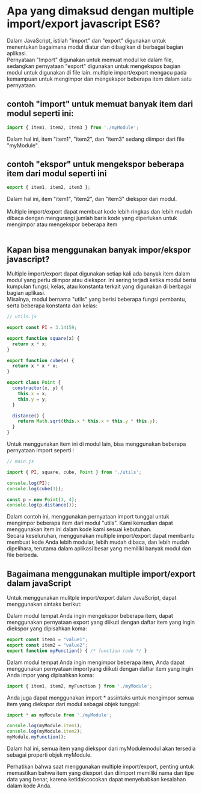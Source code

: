 # Apa yang dimaksud dengan multiple import/export javascript ES6?

Dalam JavaScript, istilah "import" dan "export" digunakan untuk menentukan bagaimana modul diatur dan dibagikan di berbagai bagian aplikasi.<br>
Pernyataan "Import" digunakan untuk memuat modul ke dalam file, sedangkan pernyataan "export" digunakan untuk mengekspos bagian modul untuk digunakan di file lain. multiple import/export mengacu pada kemampuan untuk mengimpor dan mengekspor beberapa item dalam satu pernyataan.<br>

## contoh "import" untuk memuat banyak item dari modul seperti ini:<br>

```javascript
import { item1, item2, item3 } from './myModule';
```

Dalam hal ini, item "item1", "item2", dan "item3" sedang diimpor dari file "myModule".<br>

## contoh "ekspor" untuk mengekspor beberapa item dari modul seperti ini

```javascript
export { item1, item2, item3 };
```

Dalam hal ini, item "item1", "item2", dan "item3" diekspor dari modul.<br><br>
Multiple import/export dapat membuat kode lebih ringkas dan lebih mudah dibaca dengan mengurangi jumlah baris kode yang diperlukan untuk mengimpor atau mengekspor beberapa item<br><br>

## Kapan bisa menggunakan banyak impor/ekspor javascript?

Multiple import/export dapat digunakan setiap kali ada banyak item dalam modul yang perlu diimpor atau diekspor. Ini sering terjadi ketika modul berisi kumpulan fungsi, kelas, atau konstanta terkait yang digunakan di berbagai bagian aplikasi.<br>
Misalnya, modul bernama "utils" yang berisi beberapa fungsi pembantu, serta beberapa konstanta dan kelas:<br>

```javascript
// utils.js

export const PI = 3.14159;

export function square(x) {
  return x * x;
}

export function cube(x) {
  return x * x * x;
}

export class Point {
  constructor(x, y) {
    this.x = x;
    this.y = y;
  }

  distance() {
    return Math.sqrt(this.x * this.x + this.y * this.y);
  }
}
```

Untuk menggunakan item ini di modul lain, bisa menggunakan beberapa pernyataan import seperti :<br>

```javascript
// main.js

import { PI, square, cube, Point } from './utils';

console.log(PI);
console.log(cube(3));

const p = new Point(3, 4);
console.log(p.distance());
```

Dalam contoh ini, menggunakan pernyataan import tunggal untuk mengimpor beberapa item dari modul "utils". Kami kemudian dapat menggunakan item ini dalam kode kami sesuai kebutuhan.<br>
Secara keseluruhan, menggunakan multiple import/export dapat membantu membuat kode Anda lebih modular, lebih mudah dibaca, dan lebih mudah dipelihara, terutama dalam aplikasi besar yang memiliki banyak modul dan file berbeda.

## Bagaimana menggunakan multiple import/export dalam javaScript

Untuk menggunakan mulitple import/export dalam JavaScript, dapat menggunakan sintaks berikut:

Dalam modul tempat Anda ingin mengekspor beberapa item, dapat menggunakan pernyataan export yang diikuti dengan daftar item yang ingin diekspor yang dipisahkan koma:

```javascript
export const item1 = "value1";
export const item2 = "value2";
export function myFunction() { /* function code */ }
```

Dalam modul tempat Anda ingin mengimpor beberapa item, Anda dapat menggunakan pernyataan importyang diikuti dengan daftar item yang ingin Anda impor yang dipisahkan koma:

```javascript
import { item1, item2, myFunction } from './myModule';
```

Anda juga dapat menggunakan import * assintaks untuk mengimpor semua item yang diekspor dari modul sebagai objek tunggal:

```javascript
import * as myModule from './myModule';

console.log(myModule.item1);
console.log(myModule.item2);
myModule.myFunction();
```

Dalam hal ini, semua item yang diekspor dari myModulemodul akan tersedia sebagai properti objek myModule.

Perhatikan bahwa saat menggunakan multiple import/export, penting untuk memastikan bahwa item yang diexport dan diimport memiliki nama dan tipe data yang benar, karena ketidakcocokan dapat menyebabkan kesalahan dalam kode Anda.
